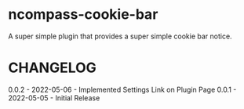 # ncompass-cookie-bar
A super simple plugin that provides a super simple cookie bar notice.


# CHANGELOG #
0.0.2 - 2022-05-06 - Implemented Settings Link on Plugin Page
0.0.1 - 2022-05-05 - Initial Release
